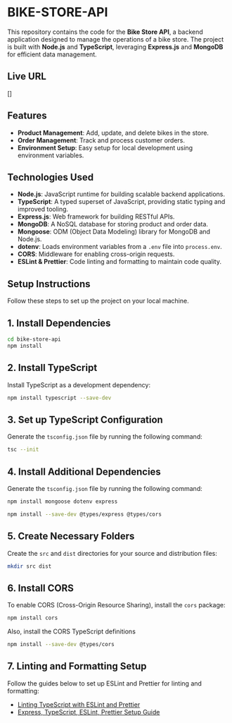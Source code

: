 # BIKE-STORE-API

This repository contains the code for the **Bike Store API**, a backend application designed to manage the operations of a bike store. The project is built with **Node.js** and **TypeScript**, leveraging **Express.js** and **MongoDB** for efficient data management.

## Live URL

[]

## Features

- **Product Management**: Add, update, and delete bikes in the store.
- **Order Management**: Track and process customer orders.
- **Environment Setup**: Easy setup for local development using environment variables.

## Technologies Used

- **Node.js**: JavaScript runtime for building scalable backend applications.
- **TypeScript**: A typed superset of JavaScript, providing static typing and improved tooling.
- **Express.js**: Web framework for building RESTful APIs.
- **MongoDB**: A NoSQL database for storing product and order data.
- **Mongoose**: ODM (Object Data Modeling) library for MongoDB and Node.js.
- **dotenv**: Loads environment variables from a `.env` file into `process.env`.
- **CORS**: Middleware for enabling cross-origin requests.
- **ESLint & Prettier**: Code linting and formatting to maintain code quality.

## Setup Instructions

Follow these steps to set up the project on your local machine.

## 1. Install Dependencies

```bash
cd bike-store-api
npm install
```

## 2. Install TypeScript

Install TypeScript as a development dependency:

```bash
npm install typescript --save-dev
```

## 3. Set up TypeScript Configuration

Generate the `tsconfig.json` file by running the following command:

```bash
tsc --init
```

## 4. Install Additional Dependencies

Generate the `tsconfig.json` file by running the following command:

```bash
npm install mongoose dotenv express
```

```bash
npm install --save-dev @types/express @types/cors
```

## 5. Create Necessary Folders

Create the `src` and `dist` directories for your source and distribution files:

```bash
mkdir src dist
```

## 6. Install CORS

To enable CORS (Cross-Origin Resource Sharing), install the `cors` package:

```bash
npm install cors
```

Also, install the CORS TypeScript definitions

```bash
npm install --save-dev @types/cors
```

## 7. Linting and Formatting Setup

Follow the guides below to set up ESLint and Prettier for linting and formatting:

- [Linting TypeScript with ESLint and Prettier](https://blog.logrocket.com/linting-typescript-eslint-prettier/)
- [Express, TypeScript, ESLint, Prettier Setup Guide](https://dev.to/shafayat/-express-typescript-eslint-prettiersetup-5fhg)
